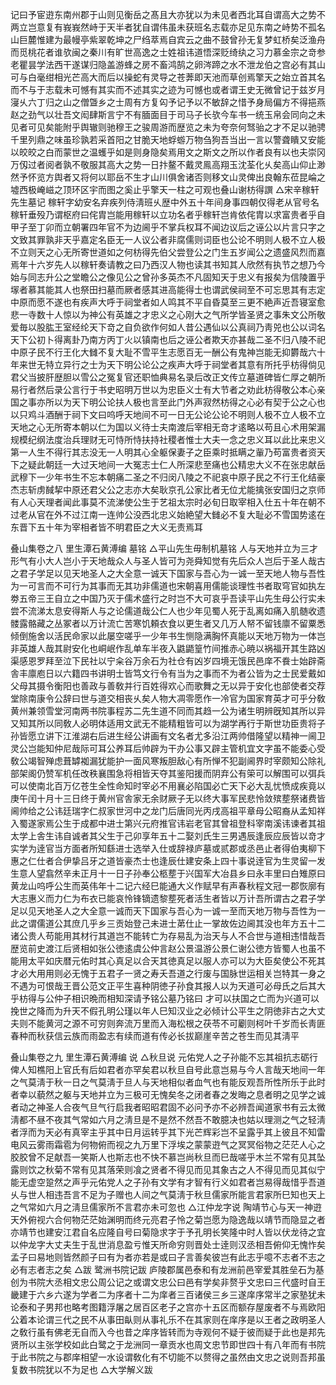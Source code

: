 <!-- { "loadSidebar": true } -->
记曰予宦逰东南州郡于山则见衡岳之髙且大亦犹以为未见者西北耳自谓高大之势不两立岂意复有峩峩然峙于天半者犹自谓伟虽未获班名志载亦足见东南之峙势不孤名山巨麓惟建为最幔亭紫翠乾坤之尸绉萃焉自宾云之曲不鼓曾孙无复梦虹桥矣泛渔舟而觅桃花者谁欤闽之秦川有旷世高逸之士姓祖讳道悟深贬绮纨之习力慕金宗之竒参老瞿昙学法西干遂谋归隐盖游蜂之房不畜鸿鹄之卵涔蹄之水不泄龙伯之宫必有其山可与白毫绀相光芒高大而后以操蛇有灵导之苍莾即天池而草创焉擎天之始立首其名而不与于志载未可憾有其实而不述其实之迹为可憾也或者谓王史无微曾记于兹岁月寖乆六丁归之山之僧曁乡之士周有方复匃予记予以不敏辞之惜予身局偏方不得挹燕赵之劲气以壮吾文闳肆斯言宁不有腼面目于司马子长欤今车书一统玉帛会同向之未见者可见矣能附乎舆辙则驰穆王之骏周游而歴览之未为夸奈何驽骀之才不足以驰骋千里列鼎之味虽珍孰若采首阳之甘脆天地蜉蝣万物刍狗吾当出一言以警聋瞶又安能以皎皎之白而蒙世之温蠖乎如是则身隐矣焉用文之斯文之所以作者良有以也夫崇冈万仭过者阅者孰不敬服其高大之势一日抃鳌不戴灵鳯高翔玉沈荃化乆矣高山仰止渺然予怀览方舆者又将何以耶岳不生才山川俱舍诸否则移文山灵俾出良翰东莅昆崘之墟西极崦嵫之顶环区宇而图之奚止乎擎天一柱之可观也叠山谢枋得譔
△宋辛稼轩先生墓记
稼轩字幼安名弃疾列侍淸班乆歴中外五十年间身事四朝仅得老从官号名稼轩垂殁乃谓枢府曰侘胄岂能用稼轩以立功名者乎稼轩岂肯依侘胄以求富贵者乎自甲子至丁卯而立朝署四年官不为边阃乎不掌兵权耳不闻边议后之诬公以片言只字之文致其罪孰非天乎嘉定名臣无一人议公者非腐儒则词臣也公论不明则人极不立人极不立则天之心无所寄世道如之何枋得先伯父尝登公之门生五岁闻公之遗盛风烈而嘉焉年十六岁先人以稼轩奏请教之曰乃西汉人物也读其书知其人欣然有执节之想乃今始与同志升公之堂瞻公之像见公之曾孙多英杰不凡固知天于忠义有报矣为信陵置乎塜者慕其能其人也祭田扫墓而厥者感其进高能得士也谓武侯祠至不可忘思其有志定中原而愿不遂也有疾声大呼于祠堂者如人鸣其不平自昏莫至三更不絶声近吾寝室愈悲一寺数十人惊以为神公有英雄之才忠义之心刚大之气所学皆圣贤之事朱文公所敬爱毎以股肱王室经纶天下竒之自负欲作何如人昔公遇仙以公真祠乃靑兕也公以词名天下公初卜得离卦乃南方丙丁火以镇南也后之诬公者欺天亦甚哉二圣不归八陵不祀中原子民不行王化大雠不复大耻不雪平生志愿百无一酬公有鬼神岂能无抑欝哉六十年来世无特立异行之士为天下明公论公之疾声大呼于祠堂者其意有所托乎枋得倘见君父当披肝歴胆以雪公之冤复官还职恤典易名录后改正文传立墓道碑皆仁厚之朝所易行者然后录公言行于书史昭明万世以为忠臣义士有大节者之劝此枋得敬公本心亲国之事亦所以为天下明公论扶人极也言至此门外声寂然枋得之心必有契于公之心也以只鸡斗酒酬于祠下文曰呜呼天地间不可一日无公论公论不明则人极不立人极不立天地之心无所寄本朝以仁为国以义待士夫南渡后宰相无竒才逺略以苟且心术用架漏规模纪纲法度治兵理财无可恃所恃扶持社稷者惟士大夫一念之忠义耳以此比来忠义第一人生不得行其志没无一人明其心全躯保妻子之臣乘时抵瞒之軰乃苟富贵者资天下之疑此朝廷一大过天地间一大冤志士仁人所深悲至痛也公精忠大义不在张忠献岳武穆下一少年书生不忘本朝痛二圣之不归闵八陵之不祀哀中原子民之不行王化结豪杰志斩虏馘挈中原还君父公之志亦大矣耿京孔公家比者无位尤能擒张安国归之京师有人心天理者闻此事莫不流涕使公生于艺祖太宗时必旬日取宰相入仕五十年在朝不过老从官在外不过江南一连帅公没西北忠义始絶望大雠必不复大耻必不雪国势逺在东晋下五十年为宰相者皆不明君臣之大义无责焉耳

叠山集卷之八 里生潭石黄溥编
墓铭
△平山先生毋制机墓铭
人与天地并立为三才形气有小大人岂小于天地哉众人与圣人皆可为尧舜知觉有先后众人岂后于圣人哉古之君子学足以见天地圣人之大全意一诚天下国家与吾心为一诚一至天地人物与吾性为一可言而不可行为其事而无其功非儒道也宋朝喜用儒能谈理性书者取穹官如执左劵五帝三王自立之中国乃灭于儒术盛行之时岂不大可哀乎吾读平山先生母公行实未尝不流涕太息安得斯人与之论儒道哉公仁人也少年见蜀人死于乱离如痛入肌髄收遗髅露骼藏之丛冢者以万计流亡苦寒饥頼衣食以更生者又几万人帑不留钱廪不留粟悉倾倒施舍以活民命家以此屡空嗟乎一少年书生恻隐满胸怀真能以天地万物为一体岂非英雄人哉其尉安化也峒岷作乱单车半夜入鼪鼯篁竹间推赤心暁以祸福开其生路凶渠感恩罗拜至泣下民社以宁籴谷万余石为社仓有凶岁四境无饿民邑庠不飬士始辟斋舎丰廪庖日以六籍四书讲明士皆笃文行令有当为之事而不为者公皆为之士民爱戴如父母其摄令衡阳也善政与善敎并行百姓得欢心而歌舞之无以异于安化也部使者交荐堂除南康令公辞曰世与道交相丧乆矣人物大凋零愿作一冷官为国家育英才可乎分敎黄州兼领雪堂河南两书院事程苏二先生道不同而其趋一公为诸生明辨旣知其所以异又知其所以同敎人必明体适用文武无不能精粗皆可以为湖学再行于斯世功臣贵将子孙皆愿立讲下江淮湖右后进生经公讲画有文名者尤多沿江两帅借隆望以精神一阃卫灵公岂能知仲尼哉际可耳公养耳后帅辟为干办公事又辟主管机宜文字虽不能委心受敎公竭智殚虑葺罅袽漏犹能护一面风寒叛胆敌心有所惮不犯副阃界时宰颇知公除礼部架阁仍赞军机任改秩襄围急将相皆天夺其鉴阳援而阴弃公有筞可以解围可以弭兵可以使南北百万亿苍生全性命知时宰必不用襄必陷国必亡天下必大乱忧愤成疾竟以庚午闰十月十三日终于黄州官舎家无余财厥子无以终大事军民悲怜敛殡塟祭诸费皆阃帅给之公讳廷瑞字仁叔家世河中之龙门后唐同光丙戌高祖平章母公昭裔从孟知祥入蜀遂家焉公生于成都中进士第兴元府推官讳岩老官其曾祖登科宰南溪讳谏者其祖太学上舎生讳自诚者其父生于己卯享年五十二娶刘氏生三男遇辰逢辰应辰皆以竒才实学为逹官当方面者所知繇进士选举入仕或辞禄庐墓或贰郡或丞邑止者得伯夷柳下惠之仁仕者合伊挚吕牙之道皆豪杰士也逢辰仕建安条上四十事说逹官为生灵留一发生意人望翕然辛未正月十一日子孙奉公柩塟于兴国军大冶县乡曰永丰里曰白雉原曰黄龙山呜呼公生而英伟年十二记六经巳能通大义作赋早有声春秋程文冠一郡恢廓有大志惠义而力仁为布衣已能哀怜锋镝遗黎塟死者活生者皆以万计吾所谓古之君子学足以见天地圣人之大全意一诚而天下国家与吾心为一诚一至而天地万物与吾性为一此之谓儒道公其庶几乎乡三贡始登己未进士苐仕止一掌故佐边阃其没也年方五十二诸公贵人苟能用其材行其道岂不能转亡为存易乱为治天与人不合世与道相违惜哉吾歴览前史渡江后贤相如张公徳逺虞公仲言赵公景温游公景仁谢公徳方皆蜀人也虽不能用太平如庆暦元佑时其心真足以合天其徳真足以服人亦可以为大臣矣使公不死其才必大用用则必无愧于五君子一贤之寿夭吾道之行废与国脉世运相关岂特其一身之不遇为可恨哉王晋公范文正平生喜种阴徳子孙食其报人以为天道可必母氏之后其大乎枋得与公仲子相识晩而相知深请予铭公墓乃铭曰
才可以扶国之亡而为兴道可以挽世之降而为升天不假孔明公瑾以年人巳知汉业之必倾计公平生之阴徳非古之大丈夫则不能黄河之源不可穷则奔流万里而入海松根之茯苓不可劚则柯叶千岁而长靑匪春种而秋获信云族而雨盈志有续而道有传必长拔巅崖辛苦之苍生而见其淸平

叠山集卷之九 里生潭石黄溥编
说
△秋旦说
元佑党人之子孙能不忘其祖抗志砺行俾人知樵阳上官氏有后如君者亦罕矣君以秋旦自号此意岂易与今人言哉天地间一年之气莫淸于秋一日之气莫淸于旦人与天地相似者血气也有能反观吾所性所乐于此时者幸以藐然之躯与天地并立为三极可无愧矣冬之闭者春之发晦之息者明之见学之诚者动之神圣人合夜气旦气行启我者昭昭君固不必问予亦不必辨吾闻道家书有云太微淸都不昼不夜其气常如六月之淸旦是不是然不然吾不敢臆决也姑以理测之气之轻淸者浮而为天必有真宰主乎其中日月运转乎其下光芒辉彩岂不呈露乎其上彼且不知雷电风云雾雨霜雹为何物俯而视之九万里下浮埃之蒙蒙逰气之冥冥俗物之茫茫人心之胶胶曾不足献吾一笑斯人也斯志也不快不慕岂尚秋旦而巳哉嗟乎木兰不常有见其坠露则饮之秋菊不常有见其落荣则飡之贤者不得见而见其象古之人不得见而见其似宁能无虚空跫然之声乎元佑党人之子孙有文学有才智有行义如君者岂易得哉惜乎吾道乆与世人相违吾言不足为子赠也人间之气莫淸于秋旦儒家所能言君家所巳知也天上之气常如六月之淸旦儒家所不言君亦未可忽也
△江仲龙字说
陶靖节心与天一神逰天外俯视六合何物茫茫始渊明而终元亮君子怜之菊岂愿为隐逸哉以靖节而隐显之者亦靖节也建安江君自名应隆自号曰菊隐求字于予孔明长笑隆中时人皆以伏龙待之宜以仲龙字大丈夫生于乱世消息盈亏惟天所命穷则晋处士逹则汉丞相吾俯仰无愧怍矣孟子曰易地则皆然颜子曰有为者亦若是或曰子言善矣彼岂有此志乎噫不志者不志之必有志者志之矣
△跋
鹭洲书院记跋
庐陵郡属邑泰和有龙洲前邑宰爱其胜垒石为基创为书院大丞相文忠公周公记之或谓文忠公曰邑有学矣非赘乎文忠曰三代盛时自王畿建于六乡六遂为学者二为序者十二为庠者三百诸侯三乡三遂庠序常半之家塾犹未论泰和子男邦也略考图籍浮屠之居百区老子之宫亦十五区而额存屋废者不与焉欧阳公着本论谓三代之民不从事田畒则从事礼乐不在其家则在庠序是以王者之政明圣人之敎行虽有佛老无自而入今也昔之庠序皆转而为寺观何不疑于彼而疑于此也是邦先贤所以主张学校如此白鹭之于龙洲同一章贡水也周文忠节即世四十有八年而有书院于此书院之与郡庠相望一水设谓敎化有不切能不以赘得之虽然由文忠之说则吾邦虽复数书院犹以不为足也
△大学解义跋
